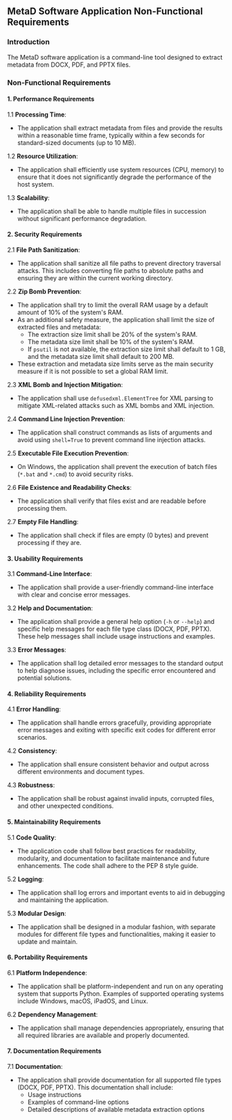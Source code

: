 ## MetaD Software Application Non-Functional Requirements

### Introduction
The MetaD software application is a command-line tool designed to extract metadata from DOCX, PDF, and PPTX files. 
### Non-Functional Requirements

#### 1. Performance Requirements

1.1 **Processing Time**:
- The application shall extract metadata from files and provide the results within a reasonable time frame, typically within a few seconds for standard-sized documents (up to 10 MB).

1.2 **Resource Utilization**:
- The application shall efficiently use system resources (CPU, memory) to ensure that it does not significantly degrade the performance of the host system.

1.3 **Scalability**:
- The application shall be able to handle multiple files in succession without significant performance degradation.

#### 2. Security Requirements

2.1 **File Path Sanitization**:
- The application shall sanitize all file paths to prevent directory traversal attacks. This includes converting file paths to absolute paths and ensuring they are within the current working directory.

2.2 **Zip Bomb Prevention**:
- The application shall try to limit the overall RAM usage by a default amount of 10% of the system's RAM.
- As an additional safety measure, the application shall limit the size of extracted files and metadata:
  - The extraction size limit shall be 20% of the system's RAM.
  - The metadata size limit shall be 10% of the system's RAM.
  - If `psutil` is not available, the extraction size limit shall default to 1 GB, and the metadata size limit shall default to 200 MB.
- These extraction and metadata size limits serve as the main security measure if it is not possible to set a global RAM limit.

2.3 **XML Bomb and Injection Mitigation**:
- The application shall use `defusedxml.ElementTree` for XML parsing to mitigate XML-related attacks such as XML bombs and XML injection.

2.4 **Command Line Injection Prevention**:
- The application shall construct commands as lists of arguments and avoid using `shell=True` to prevent command line injection attacks.

2.5 **Executable File Execution Prevention**:
- On Windows, the application shall prevent the execution of batch files (`*.bat` and `*.cmd`) to avoid security risks.

2.6 **File Existence and Readability Checks**:
- The application shall verify that files exist and are readable before processing them.

2.7 **Empty File Handling**:
- The application shall check if files are empty (0 bytes) and prevent processing if they are.

#### 3. Usability Requirements

3.1 **Command-Line Interface**:
- The application shall provide a user-friendly command-line interface with clear and concise error messages.

3.2 **Help and Documentation**:
- The application shall provide a general help option (`-h` or `--help`) and specific help messages for each file type class (DOCX, PDF, PPTX). These help messages shall include usage instructions and examples.

3.3 **Error Messages**:
- The application shall log detailed error messages to the standard output to help diagnose issues, including the specific error encountered and potential solutions.

#### 4. Reliability Requirements

4.1 **Error Handling**:
- The application shall handle errors gracefully, providing appropriate error messages and exiting with specific exit codes for different error scenarios.

4.2 **Consistency**:
- The application shall ensure consistent behavior and output across different environments and document types.

4.3 **Robustness**:
- The application shall be robust against invalid inputs, corrupted files, and other unexpected conditions.

#### 5. Maintainability Requirements

5.1 **Code Quality**:
- The application code shall follow best practices for readability, modularity, and documentation to facilitate maintenance and future enhancements. The code shall adhere to the PEP 8 style guide.

5.2 **Logging**:
- The application shall log errors and important events to aid in debugging and maintaining the application.

5.3 **Modular Design**:
- The application shall be designed in a modular fashion, with separate modules for different file types and functionalities, making it easier to update and maintain.

#### 6. Portability Requirements

6.1 **Platform Independence**:
- The application shall be platform-independent and run on any operating system that supports Python. Examples of supported operating systems include Windows, macOS, iPadOS, and Linux.

6.2 **Dependency Management**:
- The application shall manage dependencies appropriately, ensuring that all required libraries are available and properly documented.

#### 7. Documentation Requirements

7.1 **Documentation**:
- The application shall provide documentation for all supported file types (DOCX, PDF, PPTX). This documentation shall include:
  - Usage instructions
  - Examples of command-line options
  - Detailed descriptions of available metadata extraction options
